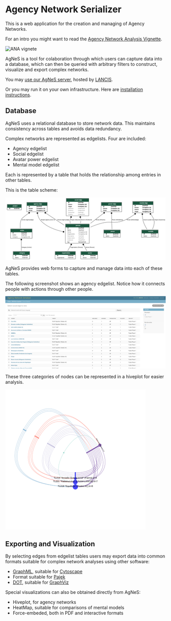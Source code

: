 # Agency Network Serializer

This is a web application for the creation and managing of Agency Networks.

For an intro you might want to read the [Agency Network Analysis Vignette](https://steps-centre.org/pathways-methods-vignettes/agency-network-analysis/).

![ANA vignete](https://github.com/sostenibilidad-unam/tlabs/raw/master/ANA%20and%20Q.png)

AgNeS is a tool for colaboration through which users can capture data
into a database, which can then be queried with arbitrary filters to
construct, visualize and export complex networks.

You may [use our AgNeS server](http://agnes.apps.lancis.ecologia.unam.mx/), hosted by [LANCIS](https://lancis.ecologia.unam.mx/).

Or you may run it on your own infrastructure. Here are [installation instructions](INSTALL).

## Database

AgNeS uses a relational database to store network data. This maintains
consistency across tables and avoids data redundancy.

Complex networks are represented as edgelists. Four are included:

 - Agency edgelist
 - Social edgelist
 - Avatar power edgelist
 - Mental model edgelist

Each is represented by a table that holds the relationship among
entries in other tables.

This is the table scheme:

![table scheme](tables.png)

AgNeS provides web forms to capture and manage data into each of these
tables.

The following screenshot shows an agency edgelist. Notice how it
connects people with actions through other people. 

![screenshot](screen.png)

These three categories of nodes can be represented in a hiveplot for easier analysis.

![example hiveplot](agency_hiveplot.png)


## Exporting and Visualization

By selecting edges from edgelist tables users may export data into
common formats suitable for complex network analyses using other
software:

 - [GraphML](http://graphml.graphdrawing.org/), suitable for [Cytoscape](https://cytoscape.org/)
 - Format suitable for [Pajek](http://vlado.fmf.uni-lj.si/pub/networks/Pajek/)
 - [DOT](https://en.wikipedia.org/wiki/DOT_%28graph_description_language%29), suitable for [GraphViz](https://graphviz.org/)

Special visualizations can also be obtained directly from AgNeS:

 - Hiveplot, for agency networks
 - HeatMap, suitable for comparisons of mental models
 - Force-embeded, both in PDF and interactive formats


